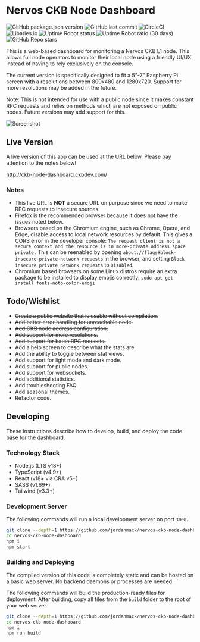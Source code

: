 # Nervos CKB Node Dashboard

![GitHub package.json version](https://img.shields.io/github/package-json/v/jordanmack/nervos-ckb-node-dashboard)
![GitHub last commit](https://img.shields.io/github/last-commit/jordanmack/nervos-ckb-node-dashboard)
![CircleCI](https://img.shields.io/circleci/build/github/jordanmack/nervos-ckb-node-dashboard)
![Libaries.io](https://img.shields.io/librariesio/release/github/jordanmack/nervos-ckb-node-dashboard)
![Uptime Robot status](https://img.shields.io/uptimerobot/status/m795828299-fd5c1e9b56e9626b4b966d9c)
![Uptime Robot ratio (30 days)](https://img.shields.io/uptimerobot/ratio/m795828299-fd5c1e9b56e9626b4b966d9c)
![GitHub Repo stars](https://img.shields.io/github/stars/jordanmack/nervos-ckb-node-dashboard?style=social)

This is a web-based dashboard for monitoring a Nervos CKB L1 node. This allows full node operators to monitor their local node using a friendly UI/UX instead of having to rely exclusively on the console.

The current version is specifically designed to fit a 5"-7" Raspberry Pi screen with a resolutions between 800x480 and 1280x720. Support for more resolutions may be added in the future.

Note: This is not intended for use with a public node since it makes constant RPC requests and relies on methods which are not exposed on public nodes. Future versions may add support for this.

![Screenshot](https://user-images.githubusercontent.com/37931/280556136-825c272e-aa2f-4766-93e1-009e8cd10cc6.png)

## Live Version

A live version of this app can be used at the URL below. Please pay attention to the notes below!

http://ckb-node-dashboard.ckbdev.com/

### Notes
- This live URL is **NOT** a secure URL on purpose since we need to make RPC requests to insecure sources.
- Firefox is the recommended browser because it does not have the issues noted below.
- Browsers based on the Chromium engine, such as Chrome, Opera, and Edge, disable access to local network resources by default. This gives a CORS error in the developer console: `The request client is not a secure context and the resource is in more-private address space private.` This can be reenabled by opening `about://flags#block-insecure-private-network-requests` in the browser, and setting `Block insecure private network requests` to `Disabled`.
- Chromium based browsers on some Linux distros require an extra package to be installed to display emojis correctly: `sudo apt-get install fonts-noto-color-emoji`

## Todo/Wishlist

- ~~Create a public website that is usable without compilation.~~
- ~~Add better error handling for unreachable node.~~
- ~~Add CKB node address configuration.~~
- ~~Add support for more resolutions.~~
- ~~Add support for batch RPC requests.~~
- Add a help screen to describe what the stats are.
- Add the ability to toggle between stat views.
- Add support for light mode and dark mode.
- Add support for public nodes.
- Add support for websockets.
- Add additional statistics.
- Add troubleshooting FAQ.
- Add seasonal themes.
- Refactor code.

## Developing

These instructions describe how to develop, build, and deploy the code base for the dashboard.

### Technology Stack
- Node.js (LTS v18+)
- TypeScript (v4.9+)
- React (v18+ via CRA v5+)
- SASS (v1.69+)
- Tailwind (v3.3+)

### Development Server

The following commands will run a local development server on port `3000`.

```sh
git clone --depth=1 https://github.com/jordanmack/nervos-ckb-node-dashboard.git
cd nervos-ckb-node-dashboard
npm i
npm start
```

### Building and Deploying

The compiled version of this code is completely static and can be hosted on a basic web server. No backend daemons or processes are needed. 

The following commands will build the production-ready files for deployment. After building, copy all files from the `build` folder to the root of your web server.

```sh
git clone --depth=1 https://github.com/jordanmack/nervos-ckb-node-dashboard.git
cd nervos-ckb-node-dashboard
npm i
npm run build
```
